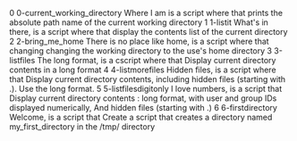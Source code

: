 0 0-current_working_directory Where I am is a script where that prints the absolute path name of the current working directory
1 1-listit What's in there, is a script where that display the contents list of the current directory
2 2-bring_me_home There is no place like home, is a script where that changing changing the working directory to the use's home directory
3 3-listfiles The long format, is a cscript where that Display current directory contents in a long format
4 4-listmorefiles Hidden files, is a script where that Display current directory contents, including hidden files (starting with .). Use the long format.
5 5-listfilesdigitonly I love numbers, is a script that Display current directory contents : long format, with user and group IDs displayed numerically, And hidden files (starting with .)
6 6-firstdirectory Welcome, is a script that Create a script that creates a directory named my_first_directory in the /tmp/ directory